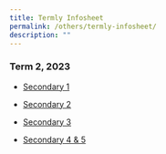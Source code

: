 ```yaml
---
title: Termly Infosheet
permalink: /others/termly-infosheet/
description: ""
---
```

### Term 2, 2023

* [Secondary 1](/files/Useful%20Links/UL%20Parents/2023%20sem2%20sec%201%20term%203%20letter_updated.pdf)

* [Secondary 2](/files/Useful%20Links/UL%20Parents/2023%20sem2%20sec%202%20term%203%20letter_updated.pdf)

* [Secondary 3](/files/Useful%20Links/UL%20Parents/2023%20sem2%20sec%203%20term%203%20letter_updated.pdf)

* [Secondary 4 & 5](/files/Useful%20Links/UL%20Parents/2023%20sem2%20sec%204%20%205%20%20term%203%20letter_updated.pdf)

